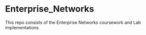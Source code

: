 # Enterprise_Networks
This repo consists of the Enterprise Networks coursework and Lab implementations
